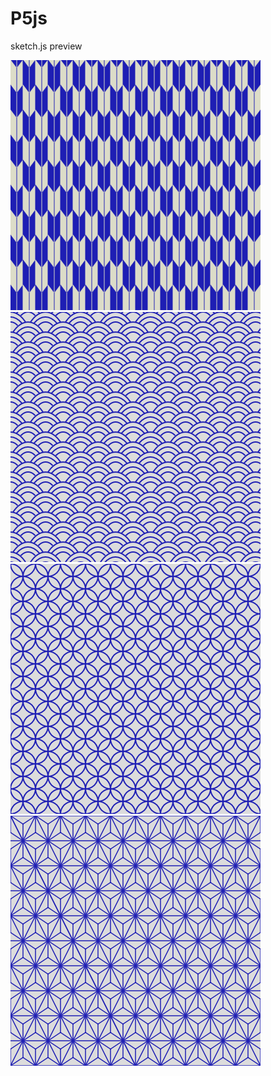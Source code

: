 # P5js

sketch.js preview

![01](/Screenshot/Texture01.jpg)
![02](/Screenshot/Texture02.jpg)
![03](/Screenshot/Texture03.jpg)
![04](/Screenshot/Texture04.jpg)
